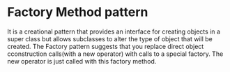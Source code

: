 # Factory Method pattern
It is a creational pattern that provides an interface for creating objects in a super class but allows subclasses to alter the type of object that will be created.
 The Factory pattern suggests that you replace direct object cconstruction calls(with a new operator) with calls to  a special factory. The new operator is just called with this factory method.
